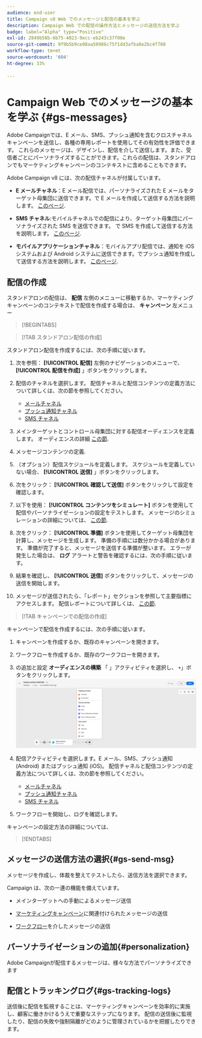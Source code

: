 ```yaml
---
audience: end-user
title: Campaign v8 Web でのメッセージと配信の基本を学ぶ
description: Campaign Web での配信の操作方法とメッセージの送信方法を学ぶ
badge: label="Alpha" type="Positive"
exl-id: 2849b58b-6b75-4023-9ecc-eb243c37f00e
source-git-commit: 9f9b5b9ce08aa50986c75f1dd3afba8e2bc4f700
workflow-type: tm+mt
source-wordcount: '604'
ht-degree: 33%

---
```


# Campaign Web でのメッセージの基本を学ぶ {#gs-messages}

Adobe Campaignでは、E メール、SMS、プッシュ通知を含むクロスチャネルキャンペーンを送信し、各種の専用レポートを使用してその有効性を評価できます。 これらのメッセージは、デザインし、配信を介して送信します。また、受信者ごとにパーソナライズすることができます。これらの配信は、スタンドアロンでもマーケティングキャンペーンのコンテキストに含めることもできます。

Adobe Campaign v8 には、次の配信チャネルが付属しています。

* **E メールチャネル**：E メール配信では、パーソナライズされた E メールをターゲット母集団に送信できます。で E メールを作成して送信する方法を説明します。 [このページ](../email/create-email.md).

* **SMS チャネル**:モバイルチャネルでの配信により、ターゲット母集団にパーソナライズされた SMS を送信できます。  で SMS を作成して送信する方法を説明します。 [このページ](../sms/create-sms.md).

* **モバイルアプリケーションチャネル**：モバイルアプリ配信では、通知を iOS システムおよび Android システムに送信できます。でプッシュ通知を作成して送信する方法を説明します。 [このページ](../push/gs-push.md).

## 配信の作成

スタンドアロンの配信は、 **配信** 左側のメニューに移動するか、マーケティングキャンペーンのコンテキストで配信を作成する場合は、 **キャンペーン** 左メニュー

>[!BEGINTABS]

>[!TAB スタンドアロン配信の作成]

スタンドアロン配信を作成するには、次の手順に従います。

1. 次を参照： **[!UICONTROL 配信]** 左側のナビゲーションのメニューで、 **[!UICONTROL 配信を作成]** 」ボタンをクリックします。
1. 配信のチャネルを選択します。 配信チャネルと配信コンテンツの定義方法について詳しくは、次の節を参照してください。

   * [メールチャネル](../email/create-email.md)
   * [プッシュ通知チャネル](../push/gs-push.md)
   * [SMS チャネル](../sms/create-sms.md)

1. メインターゲットとコントロール母集団に対する配信オーディエンスを定義します。 オーディエンスの詳細 [この節](../audience/about-audiences.md).
1. メッセージコンテンツの定義.
1. （オプション）配信スケジュールを定義します。 スケジュールを定義していない場合、 **[!UICONTROL 送信]** 」ボタンをクリックします。
1. 次をクリック：  **[!UICONTROL 確認して送信]** ボタンをクリックして設定を確認します。
1. 以下を使用：  **[!UICONTROL コンテンツをシミュレート]** ボタンを使用して配信やパーソナライゼーションの設定をテストします。 メッセージのシミュレーションの詳細については、 [この節](../preview-test/preview-test.md).
1. 次をクリック：  **[!UICONTROL 準備]** ボタンを使用してターゲット母集団を計算し、メッセージを生成します。 準備の手順には数分かかる場合があります。 準備が完了すると、メッセージを送信する準備が整います。 エラーが発生した場合は、 **ログ** アラートと警告を確認するには、次の手順に従います。
1. 結果を確認し、  **[!UICONTROL 送信]** ボタンをクリックして、メッセージの送信を開始します。
1. メッセージが送信されたら、「レポート」セクションを参照して主要指標にアクセスします。 配信レポートについて詳しくは、 [この節](../reporting/reports.md).

>[!TAB キャンペーンでの配信の作成]

キャンペーンで配信を作成するには、次の手順に従います。

1. キャンペーンを作成するか、既存のキャンペーンを開きます。
1. ワークフローを作成するか、既存のワークフローを開きます。
1. の追加と設定 **オーディエンスの構築** 「 」アクティビティを選択し、 `+`」ボタンをクリックします。
   ![](assets/add-delivery-in-wf.png)
1. 配信アクティビティを選択します。E メール、SMS、プッシュ通知 (Android) またはプッシュ通知 (iOS)。 配信チャネルと配信コンテンツの定義方法について詳しくは、次の節を参照してください。

   * [メールチャネル](../email/create-email.md)
   * [プッシュ通知チャネル](../push/gs-push.md)
   * [SMS チャネル](../sms/create-sms.md)

1. ワークフローを開始し、ログを確認します。

キャンペーンの設定方法の詳細については、

>[!ENDTABS]


## メッセージの送信方法の選択{#gs-send-msg}

メッセージを作成し、体裁を整えてテストしたら、送信方法を選択できます。 

Campaign は、次の一連の機能を備えています。

* メインターゲットへの手動によるメッセージ送信

* [マーケティングキャンペーン](../campaigns/gs-campaigns.md)に関連付けられたメッセージの送信

* [ワークフロー](../workflows/channel-activities.md)を介したメッセージの送信


## パーソナライゼーションの追加{#personalization}

Adobe Campaignが配信するメッセージは、様々な方法でパーソナライズできます


## 配信とトラッキングログ{#gs-tracking-logs}

送信後に配信を監視することは、マーケティングキャンペーンを効率的に実施し、顧客に働きかけるうえで重要なステップになります。 配信の送信後に監視したり、配信の失敗や強制隔離がどのように管理されているかを把握したりできます。
